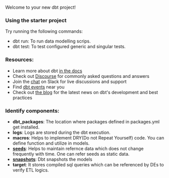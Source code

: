 Welcome to your new dbt project!

### Using the starter project

Try running the following commands:
- dbt run: To run data modelling scrips.
- dbt test: To test configured generic and singular tests.


### Resources:
- Learn more about dbt [in the docs](https://docs.getdbt.com/docs/introduction)
- Check out [Discourse](https://discourse.getdbt.com/) for commonly asked questions and answers
- Join the [chat](https://community.getdbt.com/) on Slack for live discussions and support
- Find [dbt events](https://events.getdbt.com) near you
- Check out [the blog](https://blog.getdbt.com/) for the latest news on dbt's development and best practices


### Identify components:
* <b>dbt_packages</b>: The location where packages defined in packages.yml get installed.
* <b>logs</b>: Logs are stored during the dbt execution.
* <b>macros</b>: Helps to implement DRY(Do not Repeat Yourself) code. You can define function and utilize in models.
* <b>[seeds](https://docs.getdbt.com/docs/build/seeds)</b>: Helps to maintain refernce data which does not change frequently with time. One can refer seeds as static data.
* <b>[snapshots](https://docs.getdbt.com/docs/build/snapshots)</b>: Dbt snapshots the models 
* <b>target</b>: It stores compiled sql queries which can be referenced by DEs to verify ETL logics.